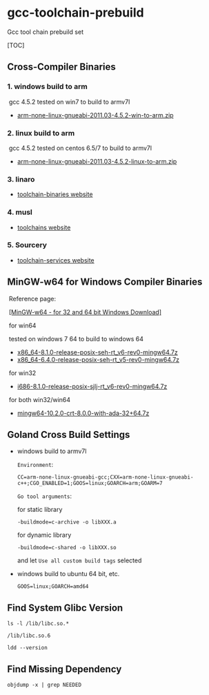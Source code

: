 # gcc-toolchain-prebuild
Gcc tool chain prebuild set



[TOC]

## Cross-Compiler Binaries

### 1. windows build to arm

​	gcc 4.5.2 tested on win7 to build to armv7l

- [arm-none-linux-gnueabi-2011.03-4.5.2-win-to-arm.zip](https://github.com/xzzh999/gcc-tool-chain-prebuild/releases/download/0.1/arm-none-linux-gnueabi-2011.03-4.5.2-win-to-arm.zip)

### 2. linux build to arm

​	gcc 4.5.2 tested on centos 6.5/7 to build to armv7l

- [arm-none-linux-gnueabi-2011.03-4.5.2-linux-to-arm.zip](https://github.com/xzzh999/gcc-tool-chain-prebuild/releases/download/0.1/arm-none-linux-gnueabi-2011.03-4.5.2-linux-to-arm.zip)

### 3. linaro 

- [toolchain-binaries website](https://releases.linaro.org/components/toolchain/binaries/)

### 4. musl

- [toolchains website](https://win.musl.cc/) 

### 5. Sourcery

- [toolchain-services website](https://www.mentor.com/embedded-software/toolchain-services/)



## MinGW-w64 for Windows Compiler Binaries

​	Reference page: 

​	[[MinGW-w64 - for 32 and 64 bit Windows Download]](https://sourceforge.net/projects/mingw-w64/files/)

​    for win64

​	tested on windows 7 64 to build to windows 64

- [x86_64-8.1.0-release-posix-seh-rt_v6-rev0-mingw64.7z](https://github.com/xzzh999/gcc-tool-chain-prebuild/releases/download/0.1/x86_64-8.1.0-release-posix-seh-rt_v6-rev0-mingw64.7z)
- [x86_64-6.4.0-release-posix-seh-rt_v5-rev0-mingw64.7z](https://github.com/xzzh999/gcc-tool-chain-prebuild/releases/download/0.1/x86_64-6.4.0-release-posix-seh-rt_v5-rev0-mingw64.7z)

​	for  win32

- [i686-8.1.0-release-posix-sjlj-rt_v6-rev0-mingw64.7z](https://github.com/xzzh999/gcc-toolchain-prebuild/releases/download/0.1/i686-8.1.0-release-posix-sjlj-rt_v6-rev0-mingw64.7z)

​	for both win32/win64

- [mingw64-10.2.0-crt-8.0.0-with-ada-32+64.7z](https://github.com/xzzh999/gcc-toolchain-prebuild/releases/download/0.1/mingw64-10.2.0-crt-8.0.0-with-ada-32+64.7z)

## Goland Cross Build Settings

- windows build to armv7l

  `Environment`:

  ```
  CC=arm-none-linux-gnueabi-gcc;CXX=arm-none-linux-gnueabi-c++;CGO_ENABLED=1;GOOS=linux;GOARCH=arm;GOARM=7
  ```

  `Go tool arguments`:

  for static library

  ```
  -buildmode=c-archive -o libXXX.a
  ```

  for dynamic library

  ```
  -buildmode=c-shared -o libXXX.so
  ```

  and let  `Use all custom build tags` selected



- windows build to ubuntu 64 bit, etc.

  ```
  GOOS=linux;GOARCH=amd64
  ```



## Find System Glibc Version

```shell
ls -l /lib/libc.so.*
```

```shell
/lib/libc.so.6
```

```shell
ldd --version
```



## Find Missing Dependency

```
objdump -x | grep NEEDED
```




